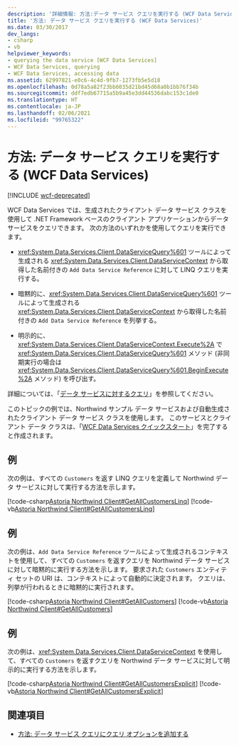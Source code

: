 ```yaml
---
description: '詳細情報: 方法:データ サービス クエリを実行する (WCF Data Services)'
title: '方法: データ サービス クエリを実行する (WCF Data Services)'
ms.date: 03/30/2017
dev_langs:
- csharp
- vb
helpviewer_keywords:
- querying the data service [WCF Data Services]
- WCF Data Services, querying
- WCF Data Services, accessing data
ms.assetid: 62997821-e0c6-4c4d-9fb7-1273fb5e5d18
ms.openlocfilehash: 0d78a5a82f23bb6035d21bd45d68a0b1bb76f34b
ms.sourcegitcommit: ddf7edb67715a5b9a45e3dd44536dabc153c1de0
ms.translationtype: HT
ms.contentlocale: ja-JP
ms.lasthandoff: 02/06/2021
ms.locfileid: "99765322"
---
```

# <a name="how-to-execute-data-service-queries-wcf-data-services"></a>方法: データ サービス クエリを実行する (WCF Data Services)

[!INCLUDE [wcf-deprecated](~/includes/wcf-deprecated.md)]

WCF Data Services では、生成されたクライアント データ サービス クラスを使用して .NET Framework ベースのクライアント アプリケーションからデータ サービスをクエリできます。 次の方法のいずれかを使用してクエリを実行できます。  
  
- <xref:System.Data.Services.Client.DataServiceQuery%601> ツールによって生成される <xref:System.Data.Services.Client.DataServiceContext> から取得した名前付きの `Add Data Service Reference` に対して LINQ クエリを実行する。  
  
- 暗黙的に、<xref:System.Data.Services.Client.DataServiceQuery%601> ツールによって生成される <xref:System.Data.Services.Client.DataServiceContext> から取得した名前付きの `Add Data Service Reference` を列挙する。  
  
- 明示的に、<xref:System.Data.Services.Client.DataServiceContext.Execute%2A> で <xref:System.Data.Services.Client.DataServiceQuery%601> メソッド (非同期実行の場合は <xref:System.Data.Services.Client.DataServiceQuery%601.BeginExecute%2A> メソッド) を呼び出す。  
  
 詳細については、「[データ サービスに対するクエリ](querying-the-data-service-wcf-data-services.md)」を参照してください。  
  
 このトピックの例では、Northwind サンプル データ サービスおよび自動生成されたクライアント データ サービス クラスを使用します。 このサービスとクライアント データ クラスは、「[WCF Data Services クイックスタート](quickstart-wcf-data-services.md)」を完了すると作成されます。  
  
## <a name="example"></a>例  

 次の例は、すべての `Customers` を返す LINQ クエリを定義して Northwind データ サービスに対して実行する方法を示します。  
  
 [!code-csharp[Astoria Northwind Client#GetAllCustomersLinq](../../../../samples/snippets/csharp/VS_Snippets_Misc/astoria_northwind_client/cs/source.cs#getallcustomerslinq)]
 [!code-vb[Astoria Northwind Client#GetAllCustomersLinq](../../../../samples/snippets/visualbasic/VS_Snippets_Misc/astoria_northwind_client/vb/source.vb#getallcustomerslinq)]  
  
## <a name="example"></a>例  

 次の例は、`Add Data Service Reference` ツールによって生成されるコンテキストを使用して、すべての `Customers` を返すクエリを Northwind データ サービスに対して暗黙的に実行する方法を示します。 要求された `Customers` エンティティ セットの URI は、コンテキストによって自動的に決定されます。 クエリは、列挙が行われるときに暗黙的に実行されます。  
  
 [!code-csharp[Astoria Northwind Client#GetAllCustomers](../../../../samples/snippets/csharp/VS_Snippets_Misc/astoria_northwind_client/cs/source.cs#getallcustomers)]
 [!code-vb[Astoria Northwind Client#GetAllCustomers](../../../../samples/snippets/visualbasic/VS_Snippets_Misc/astoria_northwind_client/vb/source.vb#getallcustomers)]  
  
## <a name="example"></a>例  

 次の例は、<xref:System.Data.Services.Client.DataServiceContext> を使用して、すべての `Customers` を返すクエリを Northwind データ サービスに対して明示的に実行する方法を示します。  
  
 [!code-csharp[Astoria Northwind Client#GetAllCustomersExplicit](../../../../samples/snippets/csharp/VS_Snippets_Misc/astoria_northwind_client/cs/source.cs#getallcustomersexplicit)]
 [!code-vb[Astoria Northwind Client#GetAllCustomersExplicit](../../../../samples/snippets/visualbasic/VS_Snippets_Misc/astoria_northwind_client/vb/source.vb#getallcustomersexplicit)]  
  
## <a name="see-also"></a>関連項目

- [方法: データ サービス クエリにクエリ オプションを追加する](how-to-add-query-options-to-a-data-service-query-wcf-data-services.md)
